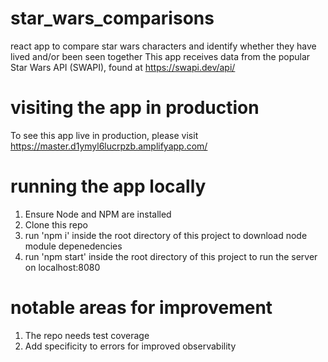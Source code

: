# star_wars_comparisons
react app to compare star wars characters and identify whether they have lived and/or been seen together
This app receives data from the popular Star Wars API (SWAPI), found at https://swapi.dev/api/

# visiting the app in production
To see this app live in production, please visit https://master.d1ymyl6lucrpzb.amplifyapp.com/

# running the app locally
1. Ensure Node and NPM are installed
2. Clone this repo
3. run 'npm i' inside the root directory of this project to download node module depenedencies
4. run 'npm start' inside the root directory of this project to run the server on localhost:8080

# notable areas for improvement
1. The repo needs test coverage
2. Add specificity to errors for improved observability
